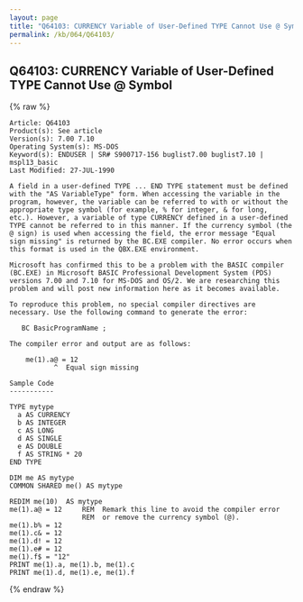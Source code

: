 ```yaml
---
layout: page
title: "Q64103: CURRENCY Variable of User-Defined TYPE Cannot Use @ Symbol"
permalink: /kb/064/Q64103/
---
```


## Q64103: CURRENCY Variable of User-Defined TYPE Cannot Use @ Symbol

{% raw %}

	Article: Q64103
	Product(s): See article
	Version(s): 7.00 7.10
	Operating System(s): MS-DOS
	Keyword(s): ENDUSER | SR# S900717-156 buglist7.00 buglist7.10 | mspl13_basic
	Last Modified: 27-JUL-1990
	
	A field in a user-defined TYPE ... END TYPE statement must be defined
	with the "AS VariableType" form. When accessing the variable in the
	program, however, the variable can be referred to with or without the
	appropriate type symbol (for example, % for integer, & for long,
	etc.). However, a variable of type CURRENCY defined in a user-defined
	TYPE cannot be referred to in this manner. If the currency symbol (the
	@ sign) is used when accessing the field, the error message "Equal
	sign missing" is returned by the BC.EXE compiler. No error occurs when
	this format is used in the QBX.EXE environment.
	
	Microsoft has confirmed this to be a problem with the BASIC compiler
	(BC.EXE) in Microsoft BASIC Professional Development System (PDS)
	versions 7.00 and 7.10 for MS-DOS and OS/2. We are researching this
	problem and will post new information here as it becomes available.
	
	To reproduce this problem, no special compiler directives are
	necessary. Use the following command to generate the error:
	
	   BC BasicProgramName ;
	
	The compiler error and output are as follows:
	
	    me(1).a@ = 12
	           ^  Equal sign missing
	
	Sample Code
	-----------
	
	TYPE mytype
	  a AS CURRENCY
	  b AS INTEGER
	  c AS LONG
	  d AS SINGLE
	  e AS DOUBLE
	  f AS STRING * 20
	END TYPE
	
	DIM me AS mytype
	COMMON SHARED me() AS mytype
	
	REDIM me(10)  AS mytype
	me(1).a@ = 12     REM  Remark this line to avoid the compiler error
	                  REM  or remove the currency symbol (@).
	me(1).b% = 12
	me(1).c& = 12
	me(1).d! = 12
	me(1).e# = 12
	me(1).f$ = "12"
	PRINT me(1).a, me(1).b, me(1).c
	PRINT me(1).d, me(1).e, me(1).f

{% endraw %}
